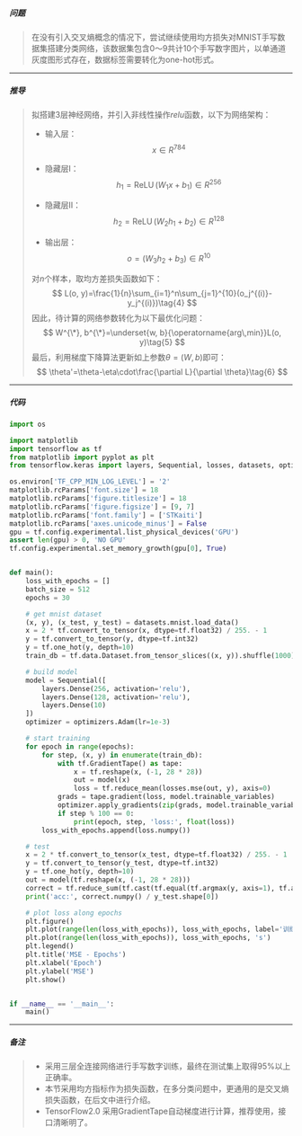 ##### 问题

> 在没有引入交叉熵概念的情况下，尝试继续使用均方损失对MNIST手写数据集搭建分类网络，该数据集包含0～9共计10个手写数字图片，以单通道灰度图形式存在，数据标签需要转化为one-hot形式。

---

##### 推导

> 拟搭建3层神经网络，并引入非线性操作$relu$函数，以下为网络架构：
>
> + 输入层：
>   $$
>   x\in R^{784}
>   $$
>
> + 隐藏层I：
>   $$
>   h_1 = {\operatorname{ReLU}}(W_1x+b_1)\in R^{256}\tag{1}
>   $$
>
> + 隐藏层II：
>   $$
>   h_2 = {\operatorname{ReLU}}(W_2h_1+b_2)\in R^{128}\tag{2}
>   $$
>
> + 输出层：
>   $$
>   o = (W_3h_2+b_3)\in R^{10}\tag{3}
>   $$
>
> 对$n$个样本，取均方差损失函数如下：
> $$
> L(o, y)=\frac{1}{n}\sum_{i=1}^n\sum_{j=1}^{10}(o_j^{(i)}-y_j^{(i)})\tag{4}
> $$
> 因此，待计算的网络参数转化为以下最优化问题：
> $$
> W^{\*}, b^{\*}=\underset{w, b}{\operatorname{arg\,min}}L(o, y)\tag{5}
> $$
> 最后，利用梯度下降算法更新如上参数$\theta=(W, b)$即可：
> $$
> \theta'=\theta-\eta\cdot\frac{\partial L}{\partial \theta}\tag{6}
> $$

---

##### 代码

```python
import os

import matplotlib
import tensorflow as tf
from matplotlib import pyplot as plt
from tensorflow.keras import layers, Sequential, losses, datasets, optimizers

os.environ['TF_CPP_MIN_LOG_LEVEL'] = '2'
matplotlib.rcParams['font.size'] = 18
matplotlib.rcParams['figure.titlesize'] = 18
matplotlib.rcParams['figure.figsize'] = [9, 7]
matplotlib.rcParams['font.family'] = ['STKaiti']
matplotlib.rcParams['axes.unicode_minus'] = False
gpu = tf.config.experimental.list_physical_devices('GPU')
assert len(gpu) > 0, 'NO GPU'
tf.config.experimental.set_memory_growth(gpu[0], True)


def main():
    loss_with_epochs = []
    batch_size = 512
    epochs = 30

    # get mnist dataset
    (x, y), (x_test, y_test) = datasets.mnist.load_data()
    x = 2 * tf.convert_to_tensor(x, dtype=tf.float32) / 255. - 1
    y = tf.convert_to_tensor(y, dtype=tf.int32)
    y = tf.one_hot(y, depth=10)
    train_db = tf.data.Dataset.from_tensor_slices((x, y)).shuffle(1000).batch(batch_size)

    # build model
    model = Sequential([
        layers.Dense(256, activation='relu'),
        layers.Dense(128, activation='relu'),
        layers.Dense(10)
    ])
    optimizer = optimizers.Adam(lr=1e-3)

    # start training
    for epoch in range(epochs):
        for step, (x, y) in enumerate(train_db):
            with tf.GradientTape() as tape:
                x = tf.reshape(x, (-1, 28 * 28))
                out = model(x)
                loss = tf.reduce_mean(losses.mse(out, y), axis=0)
            grads = tape.gradient(loss, model.trainable_variables)
            optimizer.apply_gradients(zip(grads, model.trainable_variables))
            if step % 100 == 0:
                print(epoch, step, 'loss:', float(loss))
        loss_with_epochs.append(loss.numpy())

    # test
    x = 2 * tf.convert_to_tensor(x_test, dtype=tf.float32) / 255. - 1
    y = tf.convert_to_tensor(y_test, dtype=tf.int32)
    y = tf.one_hot(y, depth=10)
    out = model(tf.reshape(x, (-1, 28 * 28)))
    correct = tf.reduce_sum(tf.cast(tf.equal(tf.argmax(y, axis=1), tf.argmax(out, axis=1)), dtype=tf.int32))
    print('acc:', correct.numpy() / y_test.shape[0])

    # plot loss along epochs
    plt.figure()
    plt.plot(range(len(loss_with_epochs)), loss_with_epochs, label='训练误差')
    plt.plot(range(len(loss_with_epochs)), loss_with_epochs, 's')
    plt.legend()
    plt.title('MSE - Epochs')
    plt.xlabel('Epoch')
    plt.ylabel('MSE')
    plt.show()


if __name__ == '__main__':
    main()

```

---

##### 备注

> + 采用三层全连接网络进行手写数字训练，最终在测试集上取得95%以上正确率。
> + 本节采用均方指标作为损失函数，在多分类问题中，更通用的是交叉熵损失函数，在后文中进行介绍。
> + TensorFlow2.0 采用GradientTape自动梯度进行计算，推荐使用，接口清晰明了。